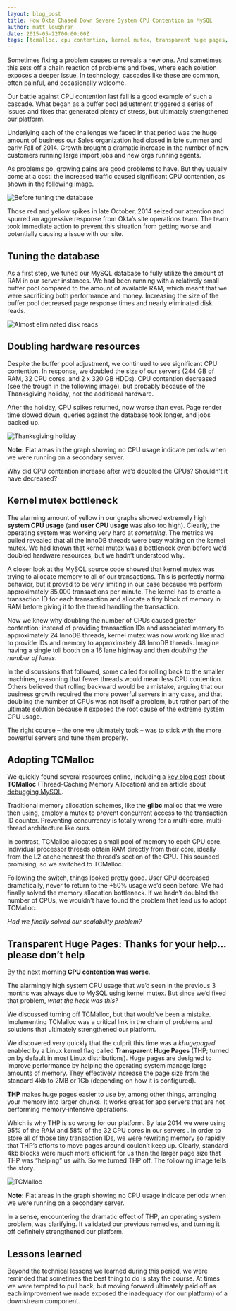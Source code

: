 ```yaml
---
layout: blog_post
title: How Okta Chased Down Severe System CPU Contention in MySQL
author: matt_loughran
date: 2015-05-22T00:00:00Z
tags: [tcmalloc, cpu contention, kernel mutex, transparent huge pages, huge pages, khugepaged]
---
```


Sometimes fixing a problem causes or reveals a new one. And sometimes this sets off a chain reaction of problems and fixes, where each solution exposes a deeper issue. In technology, cascades like these are common, often painful, and occasionally welcome.

Our battle against CPU contention last fall is a good example of such a cascade. What began as a buffer pool adjustment triggered a series of issues and fixes that generated plenty of stress, but ultimately strengthened our platform.

Underlying each of the challenges we faced in that period was the huge amount of business our Sales organization had closed in late summer and early Fall of 2014. Growth brought a dramatic increase in the number of new customers running large import jobs and new orgs running agents.

As problems go, growing pains are good problems to have. But they usually come at a cost: the increased traffic caused significant CPU contention, as shown in the following image.

 <img src="/img/Pre-buffer_adjustment.png" style="width=55%" alt="Before tuning the database">

Those red and yellow spikes in late October, 2014 seized our attention and spurred an aggressive response from Okta’s site operations team. The team took immediate action to prevent this situation from getting worse and potentially causing a issue with our site.

## Tuning the database

As a first step, we tuned our MySQL database to fully utilize the amount of RAM in our server instances. We had been running with a relatively small buffer pool
compared to the amount of available RAM, which meant that we were sacrificing both performance and money.  Increasing the size of the buffer pool decreased page response times and nearly eliminated disk reads.

<img src="/img/EliminateDiskReads.png" style="width=50%" alt="Almost eliminated disk reads">


## Doubling hardware resources

Despite the buffer pool adjustment, we continued to see significant CPU contention. In response, we doubled the size of our servers (244 GB of RAM, 32 CPU cores, and 2 x 320 GB HDDs). CPU contention decreased (see the trough in the following image), but probably because of the Thanksgiving holiday, not the additional hardware.

After the holiday, CPU spikes returned, now worse than ever. Page render time slowed down, queries against the database took longer, and jobs backed up.

<img src="/img/Thanksgiving.png" style="width=50%" alt="Thanksgiving holiday">

**Note:** Flat areas in the graph showing no CPU usage indicate periods when we were running on a secondary server.

Why did CPU contention increase after we’d doubled the CPUs? Shouldn’t it have decreased?

## Kernel mutex bottleneck

The alarming amount of yellow in our graphs showed extremely high **system CPU usage** (and **user CPU usage** was also too high). Clearly, the operating system was working very hard at *something*. The metrics we pulled revealed that all the InnoDB threads were busy waiting on the kernel mutex. We had known that kernel mutex was a bottleneck even before we’d doubled hardware resources, but we hadn’t understood why.

A closer look at the MySQL source code showed that kernel mutex was trying to allocate memory to all of our transactions. This is perfectly normal behavior, but it proved to be very limiting in our case because we perform approximately 85,000 transactions per minute. The kernel has to create a transaction ID for each transaction and allocate a tiny block of memory in RAM before giving it to the thread handling the transaction.

Now we knew why doubling the number of CPUs caused greater contention: instead of  providing transaction IDs and associated memory to approximately 24 InnoDB threads, kernel mutex was now working like mad to provide IDs and memory to approximately 48 InnoDB threads. Imagine having a single toll booth on a 16 lane highway and then *doubling the number of lanes*.

In the discussions that followed, some called for rolling back to the smaller machines, reasoning that fewer threads would mean less CPU contention. Others believed that rolling backward would be a mistake, arguing that our business growth required the more powerful servers in any case, and that doubling the number of CPUs was not itself a problem, but rather part of the ultimate solution because it exposed the root cause of the extreme system CPU usage.

The right course – the one we ultimately took – was to stick with the more powerful servers and tune them properly.

## Adopting TCMalloc

We quickly found several resources online, including a [key blog post](http://goog-perftools.sourceforge.net/doc/tcmalloc.html) about **TCMalloc** (Thread-Caching Memory Allocation) and an article about [debugging MySQL](http://www.olivierdoucet.info/blog/2012/05/19/debugging-a-mysql-stall/).

Traditional memory allocation schemes, like the **glibc** malloc that we were then using, employ a mutex to prevent concurrent access to the transaction ID counter.  Preventing concurrency is totally wrong for a multi-core, multi-thread architecture like ours.  

In contrast, TCMalloc allocates a small pool of memory to each CPU core. Individual processor threads obtain RAM directly from their core, ideally from the L2 cache nearest the thread’s section of the CPU. This sounded promising, so we switched to TCMalloc.

Following the switch, things looked pretty good. User CPU decreased dramatically, never to return to the +50% usage we’d seen before.  We had finally solved the memory allocation bottleneck. If we hadn’t doubled the number of CPUs, we wouldn’t have found the problem that lead us to adopt TCMalloc.

*Had we finally solved our scalability problem?*

## Transparent Huge Pages: Thanks for your help…please don’t help

By the next morning **CPU contention was worse**.

The alarmingly high system CPU usage that we’d seen in the previous 3 months was always due to MySQL using kernel mutex. But since we’d fixed that problem, *what the heck was this?*

We discussed turning off TCMalloc, but that would’ve been a mistake. Implementing TCMalloc was a critical link in the chain of problems and solutions that ultimately strengthened our platform.

We discovered very quickly that the culprit this time was a *khugepaged* enabled by a Linux kernel flag called **Transparent Huge Pages** (THP; turned on by default in most Linux distributions). Huge pages are designed to improve performance by helping the operating system manage large amounts of memory. They effectively increase the page size from the standard 4kb to 2MB or 1Gb (depending on how it is configured).

**THP** makes huge pages easier to use by, among other things, arranging your memory into larger chunks.  It works great for app servers that are not performing memory-intensive operations.

Which is why THP is so wrong for our platform. By late 2014 we were using 95% of the RAM and 58% of the 32 CPU cores in our servers . In order to store all of those tiny transaction IDs, we were rewriting memory so rapidly that THP’s efforts to move pages around couldn’t keep up. Clearly, standard 4kb blocks were much more efficient for us than the larger page size that THP was “helping” us with. So we turned THP off. The following image tells the story.

 <img src="/img/TCMalloc.png" style="width=40%" alt="TCMalloc">

**Note:** Flat areas in the graph showing no CPU usage indicate periods when we were running on a secondary server.

In a sense, encountering the dramatic effect of THP, an operating system problem, was clarifying. It validated our previous remedies, and turning it off definitely strengthened our platform.

## Lessons learned

Beyond the technical lessons we learned during this period, we were reminded that sometimes the best thing to do is stay the course. At times we were tempted to pull back, but moving forward ultimately paid off as each improvement we made exposed the inadequacy (for our platform) of a downstream component.